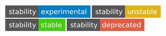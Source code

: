 [![experimental](experimental.svg)](https://github.com/Anima-OS/stabl-badges#experimental)
[![unstable](unstable.svg)](https://github.com/Anima-OS/stabl-badges#unstable)
[![stable](stable.svg)](https://github.com/Anima-OS/stabl-badges#stable)
[![deprecated](deprecated.svg)](https://github.com/Anima-OS/stabl-badges#deprecated)